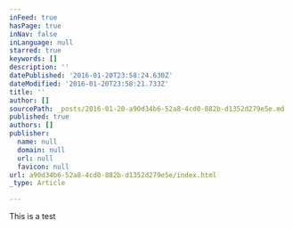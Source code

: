 ```yaml
---
inFeed: true
hasPage: true
inNav: false
inLanguage: null
starred: true
keywords: []
description: ''
datePublished: '2016-01-20T23:58:24.630Z'
dateModified: '2016-01-20T23:58:21.733Z'
title: ''
author: []
sourcePath: _posts/2016-01-20-a90d34b6-52a8-4cd0-882b-d1352d279e5e.md
published: true
authors: []
publisher:
  name: null
  domain: null
  url: null
  favicon: null
url: a90d34b6-52a8-4cd0-882b-d1352d279e5e/index.html
_type: Article

---
```

This is a test